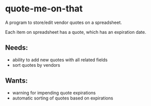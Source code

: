 quote-me-on-that
================

A program to store/edit vendor quotes on a spreadsheet.

Each item on spreadsheet has a quote, which has an expiration date.

Needs:
------
* ability to add new quotes with all related fields
* sort quotes by vendors


Wants:
------
* warning for impending quote expirations
* automatic sorting of quotes based on expirations
